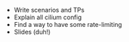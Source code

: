 * Write scenarios and TPs
* Explain all cilium config
* Find a way to have some rate-limiting
* Slides (duh!)
